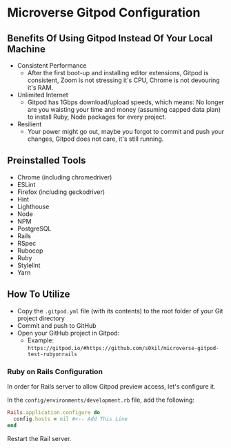 # Microverse Gitpod Configuration

## Benefits Of Using Gitpod Instead Of Your Local Machine

- Consistent Performance
  - After the first boot-up and installing editor extensions, Gitpod is consistent, Zoom is not stressing it's CPU, Chrome is not devouring it's RAM.
- Unlimited Internet
  - Gitpod has 1Gbps download/upload speeds, which means: No longer are you waisting your time and money (assuming capped data plan) to install Ruby, Node packages for every project.
- Resilient
  - Your power might go out, maybe you forgot to commit and push your changes, Gitpod does not care, it's still running.

## Preinstalled Tools

- Chrome (including chromedriver)
- ESLint
- Firefox (including geckodriver)
- Hint
- Lighthouse
- Node
- NPM
- PostgreSQL
- Rails
- RSpec
- Rubocop
- Ruby
- Stylelint
- Yarn

## How To Utilize

- Copy the `.gitpod.yml` file (with its contents) to the root folder of your Git project directory
- Commit and push to GitHub
- Open your GitHub project in Gitpod:
  - Example: `https://gitpod.io/#https://github.com/s0kil/microverse-gitpod-test-rubyonrails`

### Ruby on Rails Configuration

In order for Rails server to allow Gitpod preview access, let's configure it.

In the `config/environments/development.rb` file, add the following:

```ruby
Rails.application.configure do
  config.hosts = nil #<-- Add This Line
end
```

Restart the Rail server.
